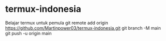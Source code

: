 # termux-indonesia
Belajar termux untuk pemula
git remote add origin https://github.com/Martinpower03/termux-indonesia.git
git branch -M main
git push -u origin main
